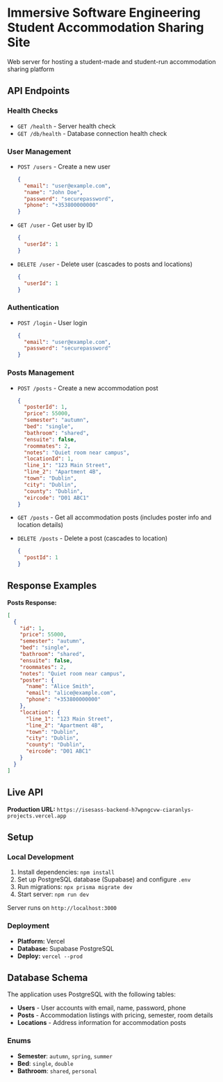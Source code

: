 # Immersive Software Engineering Student Accommodation Sharing Site
Web server for hosting a student-made and student-run accommodation sharing platform

## API Endpoints

### Health Checks
- `GET /health` - Server health check
- `GET /db/health` - Database connection health check

### User Management
- `POST /users` - Create a new user
  ```json
  {
    "email": "user@example.com",
    "name": "John Doe",
    "password": "securepassword",
    "phone": "+353800000000"
  }
  ```

- `GET /user` - Get user by ID
  ```json
  {
    "userId": 1
  }
  ```

- `DELETE /user` - Delete user (cascades to posts and locations)
  ```json
  {
    "userId": 1
  }
  ```

### Authentication
- `POST /login` - User login
  ```json
  {
    "email": "user@example.com",
    "password": "securepassword"
  }
  ```

### Posts Management
- `POST /posts` - Create a new accommodation post
  ```json
  {
    "posterId": 1,
    "price": 55000,
    "semester": "autumn",
    "bed": "single",
    "bathroom": "shared",
    "ensuite": false,
    "roommates": 2,
    "notes": "Quiet room near campus",
    "locationId": 1,
    "line_1": "123 Main Street",
    "line_2": "Apartment 4B",
    "town": "Dublin",
    "city": "Dublin",
    "county": "Dublin",
    "eircode": "D01 ABC1"
  }
  ```

- `GET /posts` - Get all accommodation posts (includes poster info and location details)

- `DELETE /posts` - Delete a post (cascades to location)
  ```json
  {
    "postId": 1
  }
  ```

## Response Examples

**Posts Response:**
```json
[
  {
    "id": 1,
    "price": 55000,
    "semester": "autumn",
    "bed": "single",
    "bathroom": "shared",
    "ensuite": false,
    "roommates": 2,
    "notes": "Quiet room near campus",
    "poster": {
      "name": "Alice Smith",
      "email": "alice@example.com",
      "phone": "+353800000000"
    },
    "location": {
      "line_1": "123 Main Street",
      "line_2": "Apartment 4B",
      "town": "Dublin",
      "city": "Dublin",
      "county": "Dublin",
      "eircode": "D01 ABC1"
    }
  }
]
```

## Live API

**Production URL:** `https://isesass-backend-h7wpngcvw-ciaranlys-projects.vercel.app`

## Setup

### Local Development
1. Install dependencies: `npm install`
2. Set up PostgreSQL database (Supabase) and configure `.env`
3. Run migrations: `npx prisma migrate dev`
4. Start server: `npm run dev`

Server runs on `http://localhost:3000`

### Deployment
- **Platform:** Vercel
- **Database:** Supabase PostgreSQL
- **Deploy:** `vercel --prod`

## Database Schema

The application uses PostgreSQL with the following tables:
- **Users** - User accounts with email, name, password, phone
- **Posts** - Accommodation listings with pricing, semester, room details
- **Locations** - Address information for accommodation posts

### Enums
- **Semester**: `autumn`, `spring`, `summer`
- **Bed**: `single`, `double`  
- **Bathroom**: `shared`, `personal`
